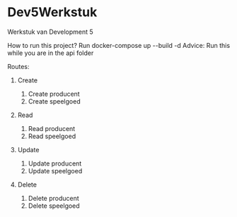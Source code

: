 # Dev5Werkstuk
Werkstuk van Development 5

How to run this project?
Run docker-compose up --build -d
Advice: Run this while you are in the api folder

Routes:

1. Create
   1. Create producent
   2. Create speelgoed

2. Read
   1. Read producent
   2. Read speelgoed
   
3. Update
   1. Update producent
   2. Update speelgoed
   
4. Delete
   1. Delete producent
   2. Delete speelgoed